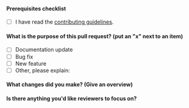 <!--
    Thank you for contributing!
-->

#### Prerequisites checklist

- [ ] I have read the [contributing guidelines](https://github.com/andi34/photobooth/blob/dev/CONTRIBUTING.md).

#### What is the purpose of this pull request? (put an "x" next to an item)
<!-- Example:
- [x] Bug fix
-->

- [ ] Documentation update
- [ ] Bug fix
- [ ] New feature
- [ ] Other, please explain:

<!--
    Please ensure your pull request is ready:

    - Please run 'yarn build' before submitting to have consistent formatting for both JavaScript & SCSS
    - Please run 'yarn eslint' to make sure there's no lint issues
-->

<!--
    The following is required for all pull requests:
-->

#### What changes did you make? (Give an overview)


#### Is there anything you'd like reviewers to focus on?
